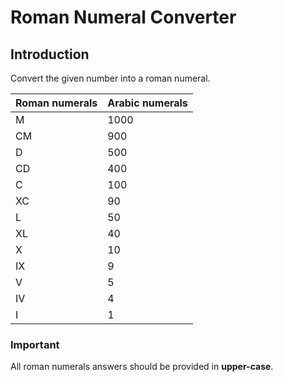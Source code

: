

# Roman Numeral Converter
## Introduction
Convert the given number into a roman numeral.

| Roman numerals | Arabic numerals |
| --- | --- |
| M | 1000 |
| CM | 900 |
| D | 500 |
| CD | 400 |
| C | 100 |
| XC | 90 |
| L | 50 |
| XL | 40 |
| X | 10 |
| IX | 9 |
| V | 5 |
| IV | 4 |
| I | 1 |


### Important
All roman numerals answers should be provided in **upper-case**.
